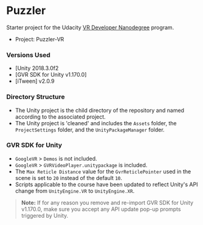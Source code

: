# Puzzler
Starter project for the Udacity [VR Developer Nanodegree](http://udacity.com/vr) program.

- Project: Puzzler-VR


### Versions Used
- [Unity 2018.3.0f2
- [GVR SDK for Unity v1.170.0]
- [iTween] v2.0.9


### Directory Structure
- The Unity project is the child directory of the repository and named according to the associated project.
- The Unity project is 'cleaned' and includes the `Assets` folder, the `ProjectSettings` folder, and the `UnityPackageManager` folder.


### GVR SDK for Unity
- `GoogleVR` > `Demos` is not included.
- `GoogleVR` > `GVRVideoPlayer.unitypackage` is included.
- The `Max Reticle Distance` value for the `GvrReticlePointer` used in the scene is set to `20` instead of the default `10`.
- Scripts applicable to the course have been updated to reflect Unity's API change from `UnityEngine.VR` to `UnityEngine.XR`.

>**Note:** If for any reason you remove and re-import GVR SDK for Unity v1.170.0, make sure you accept any API update pop-up prompts triggered by Unity.
